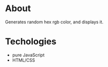# About
Generates random hex rgb color, and displays it.

# Techologies 
- pure JavaScript
- HTML/CSS
